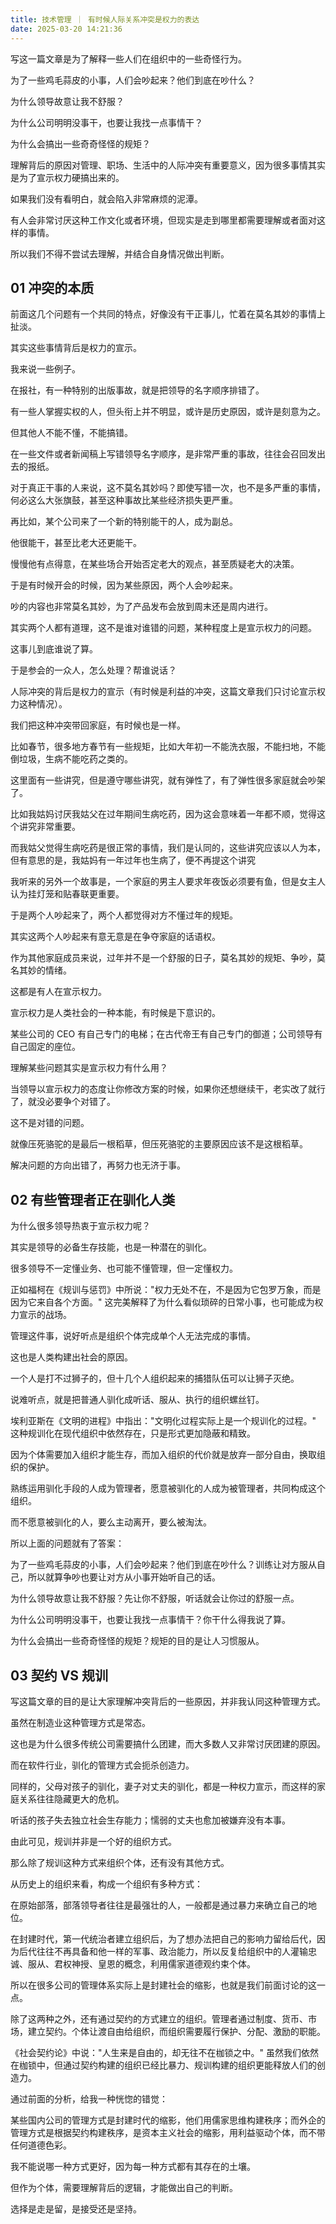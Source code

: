 ```yaml
---
title: 技术管理 ｜ 有时候人际关系冲突是权力的表达
date: 2025-03-20 14:21:36   
---
```


写这一篇文章是为了解释一些人们在组织中的一些奇怪行为。

为了一些鸡毛蒜皮的小事，人们会吵起来？他们到底在吵什么？

为什么领导故意让我不舒服？

为什么公司明明没事干，也要让我找一点事情干？

为什么会搞出一些奇奇怪怪的规矩？

理解背后的原因对管理、职场、生活中的人际冲突有重要意义，因为很多事情其实是为了宣示权力硬搞出来的。

如果我们没有看明白，就会陷入非常麻烦的泥潭。

有人会非常讨厌这种工作文化或者环境，但现实是走到哪里都需要理解或者面对这样的事情。

所以我们不得不尝试去理解，并结合自身情况做出判断。

## 01 冲突的本质

前面这几个问题有一个共同的特点，好像没有干正事儿，忙着在莫名其妙的事情上扯淡。

其实这些事情背后是权力的宣示。

我来说一些例子。

在报社，有一种特别的出版事故，就是把领导的名字顺序排错了。

有一些人掌握实权的人，但头衔上并不明显，或许是历史原因，或许是刻意为之。

但其他人不能不懂，不能搞错。

在一些文件或者新闻稿上写错领导名字顺序，是非常严重的事故，往往会召回发出去的报纸。

对于真正干事的人来说，这不莫名其妙吗？即使写错一次，也不是多严重的事情，何必这么大张旗鼓，甚至这种事故比某些经济损失更严重。

再比如，某个公司来了一个新的特别能干的人，成为副总。

他很能干，甚至比老大还更能干。

慢慢他有点得意，在某些场合开始否定老大的观点，甚至质疑老大的决策。

于是有时候开会的时候，因为某些原因，两个人会吵起来。

吵的内容也非常莫名其妙，为了产品发布会放到周末还是周内进行。

其实两个人都有道理，这不是谁对谁错的问题，某种程度上是宣示权力的问题。

这事儿到底谁说了算。

于是参会的一众人，怎么处理？帮谁说话？

人际冲突的背后是权力的宣示（有时候是利益的冲突，这篇文章我们只讨论宣示权力这种情况）。

我们把这种冲突带回家庭，有时候也是一样。

比如春节，很多地方春节有一些规矩，比如大年初一不能洗衣服，不能扫地，不能倒垃圾，生病不能吃药之类的。

这里面有一些讲究，但是遵守哪些讲究，就有弹性了，有了弹性很多家庭就会吵架了。

比如我姑妈讨厌我姑父在过年期间生病吃药，因为这会意味着一年都不顺，觉得这个讲究非常重要。

而我姑父觉得生病吃药是很正常的事情，我们是认同的，这些讲究应该以人为本，但有意思的是，我姑妈有一年过年也生病了，便不再提这个讲究

我听来的另外一个故事是，一个家庭的男主人要求年夜饭必须要有鱼，但是女主人认为挂灯笼和贴春联更重要。

于是两个人吵起来了，两个人都觉得对方不懂过年的规矩。

其实这两个人吵起来有意无意是在争夺家庭的话语权。

作为其他家庭成员来说，过年并不是一个舒服的日子，莫名其妙的规矩、争吵，莫名其妙的情绪。

这都是有人在宣示权力。

宣示权力是人类社会的一种本能，有时候是下意识的。

某些公司的 CEO 有自己专门的电梯；在古代帝王有自己专门的御道；公司领导有自己固定的座位。

理解某些问题其实是宣示权力有什么用？

当领导以宣示权力的态度让你修改方案的时候，如果你还想继续干，老实改了就行了，就没必要争个对错了。

这不是对错的问题。

就像压死骆驼的是最后一根稻草，但压死骆驼的主要原因应该不是这根稻草。

解决问题的方向出错了，再努力也无济于事。

## 02 有些管理者正在驯化人类

为什么很多领导热衷于宣示权力呢？

其实是领导的必备生存技能，也是一种潜在的驯化。

很多领导不一定懂业务、也可能不懂管理，但一定懂权力。

正如福柯在《规训与惩罚》中所说："权力无处不在，不是因为它包罗万象，而是因为它来自各个方面。" 这完美解释了为什么看似琐碎的日常小事，也可能成为权力宣示的战场。

管理这件事，说好听点是组织个体完成单个人无法完成的事情。

这也是人类构建出社会的原因。

一个人是打不过狮子的，但十几个人组织起来的捕猎队伍可以让狮子灭绝。

说难听点，就是把普通人驯化成听话、服从、执行的组织螺丝钉。

埃利亚斯在《文明的进程》中指出："文明化过程实际上是一个规训化的过程。" 这种规训化在现代组织中依然存在，只是形式更加隐蔽和精致。

因为个体需要加入组织才能生存，而加入组织的代价就是放弃一部分自由，换取组织的保护。

熟练运用驯化手段的人成为管理者，愿意被驯化的人成为被管理者，共同构成这个组织。

而不愿意被驯化的人，要么主动离开，要么被淘汰。

所以上面的问题就有了答案：

为了一些鸡毛蒜皮的小事，人们会吵起来？他们到底在吵什么？训练让对方服从自己，所以就算争吵也要让对方从小事开始听自己的话。

为什么领导故意让我不舒服？先让你不舒服，听话就会让你过的舒服一点。

为什么公司明明没事干，也要让我找一点事情干？你干什么得我说了算。

为什么会搞出一些奇奇怪怪的规矩？规矩的目的是让人习惯服从。

## 03 契约 VS 规训

写这篇文章的目的是让大家理解冲突背后的一些原因，并非我认同这种管理方式。

虽然在制造业这种管理方式是常态。

这也是为什么很多传统公司需要搞什么团建，而大多数人又非常讨厌团建的原因。

而在软件行业，驯化的管理方式会扼杀创造力。

同样的，父母对孩子的驯化，妻子对丈夫的驯化，都是一种权力宣示，而这样的家庭关系往往隐藏更大的危机。

听话的孩子失去独立社会生存能力；懦弱的丈夫也愈加被嫌弃没有本事。

由此可见，规训并非是一个好的组织方式。

那么除了规训这种方式来组织个体，还有没有其他方式。

从历史上的组织来看，构成一个组织有多种方式：

在原始部落，部落领导者往往是最强壮的人，一般都是通过暴力来确立自己的地位。

在封建时代，第一代统治者建立组织后，为了想办法把自己的影响力留给后代，因为后代往往不再具备和他一样的军事、政治能力，所以反复给组织中的人灌输忠诚、服从、君权神授、皇恩的概念，利用儒家道德观约束个体。

所以在很多公司的管理体系实际上是封建社会的缩影，也就是我们前面讨论的这一点。

除了这两种之外，还有通过契约的方式建立的组织。管理者通过制度、货币、市场，建立契约。个体让渡自由给组织，而组织需要履行保护、分配、激励的职能。

《社会契约论》中说："人生来是自由的，却无往不在枷锁之中。" 虽然我们依然在枷锁中，但通过契约构建的组织已经比暴力、规训构建的组织更能释放人们的创造力。

通过前面的分析，给我一种恍惚的错觉：

某些国内公司的管理方式是封建时代的缩影，他们用儒家思维构建秩序；而外企的管理方式是根据契约构建秩序，是资本主义社会的缩影，用利益驱动个体，而不带任何道德色彩。

我不能说哪一种方式更好，因为每一种方式都有其存在的土壤。

但作为个体，需要理解背后的逻辑，才能做出自己的判断。

选择是走是留，是接受还是坚持。













